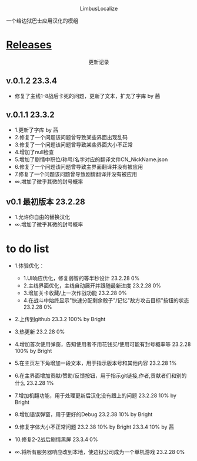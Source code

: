<p align="center">
LimbusLocalize
</p>

一个给边狱巴士应用汉化的模组

# [Releases](../../releases)

<p align="center">
更新记录
</p>

## v.0.1.2 23.3.4

- 修复了主线1-8战后卡死的问题，更新了文本，扩充了字库 by 茜

## v.0.1.1 23.3.2

- 1.更新了字库 by 茜
- 2.修复了一个问题该问题曾导致某些界面出现乱码
- 3.修复了一个问题该问题曾导致某些界面大小不正常
- 4.增加了null检查
- 5.增加了剧情中职位/称号/名字对应的翻译文件CN_NickName.json
- 6.修复了一个问题该问题曾导致主界面翻译并没有被应用
- 7.修复了一个问题该问题曾导致剧情翻译并没有被应用
- ∞.增加了微乎其微的封号概率

## v0.1 最初版本 23.2.28
- 1.允许你自由的替换汉化
- ∞.增加了微乎其微的封号概率

# to do list
- 1.体验优化：
    - 1.UI响应优化，修复弱智的等半秒设计 23.2.28 0%
    - 2.主线界面优化，主线自动展开并跟随最新进度 23.2.28 0%
    - 3.增加关卡收藏/上一次作战功能 23.2.28 0%
    - 4.在战斗中始终显示"快速分配剩余骰子"/记忆"敌方攻击目标"按钮的状态 23.2.28 0%
    
- 2.上传到github 23.3.2 100% by Bright
- 3.热更新 23.2.28 0%
- 4.增加首次使用弹窗，告知使用者不用花钱买/使用可能有封号概率等 23.2.28 100% by Bright
- 5.在主页左下角增加一段文本，用于指示版本号和其他内容 23.2.28 1%
- 6.在主界面增加贡献/赞助/反馈按钮，用于指示git链接,作者,贡献者们和别的什么 23.2.28 1%
- 7.增加机翻功能，用于处理更新后汉化没有跟上的问题 23.2.28 10% by Bright
- 8.增加错误弹窗，用于更好的Debug 23.2.38 10% by Bright
- 9.修复字体大小不正常问题 23.2.38 10% by Bright 23.3.4 10% by 茜
- 10.修复2-2战后剧情黑屏 23.3.4 0%

- ∞.将所有服务器响应改到本地，使边狱公司成为一个单机游戏 23.2.28 0%
